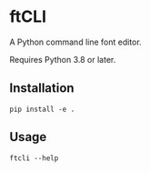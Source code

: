 # ftCLI
A Python command line font editor.

Requires Python 3.8 or later.
 
## Installation
    pip install -e .
 
## Usage
    ftcli --help

